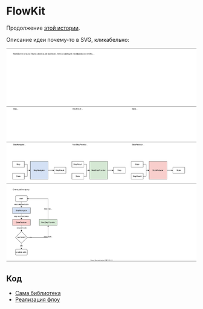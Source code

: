 # FlowKit

Продолжение [этой истории](https://github.com/madyanov/FlowKitSampleApp).

Описание идеи почему-то в SVG, кликабельно:

[![Idea](./flowkit.svg)](https://raw.githubusercontent.com/madyanov/FlowKit/master/flowkit.svg)

## Код

- [Сама библиотека](FlowKitSampleApp/Sources/FlowKit)
- [Реализация флоу](FlowKitSampleApp/Sources/TransferFlowFeature/Flow)